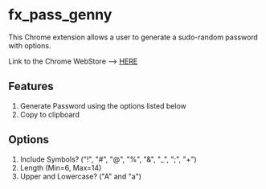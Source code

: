 # fx_pass_genny
This Chrome extension allows a user to generate a sudo-random password with options.

Link to the Chrome WebStore --> [HERE][1]

## Features
1. Generate Password using the options listed below
2. Copy to clipboard

## Options
1. Include Symbols? ("!", "#", "@", "%", "&", "_", ";", "+")
2. Length (Min=6, Max=14)
3. Upper and Lowercase? ("A" and "a")


[1]: https://chrome.google.com/webstore/detail/password-generator-fx/gpmchoojmehheecglndaabdjfgjpkpni